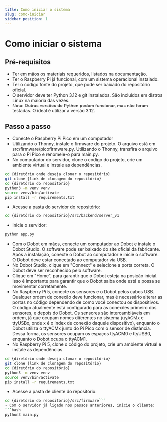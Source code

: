 ```yaml
---
title: Como iniciar o sistema
slug: como-iniciar
sidebar_position: 1
---
```

# Como iniciar o sistema
## Pré-requisitos
- Ter em mãos os materiais requeridos, listados na documentação.
- Ter o Raspberry Pi já funcional, com um sistema operacional instalado.
- Ter o código fonte do projeto, que pode ser baixado do repositório oficial.
- O servidor deve ter Python 3.12 e git instalados. São incluídos em distros Linux na maioria das vezes.
- Nota: Outras versões do Python podem funcionar, mas não foram testadas. O ideal é utilizar a versão 3.12.

## Passo a passo

- Conecte o Raspberry Pi Pico em um computador
- Utilizando o Thonny, instale o firmware do projeto. O arquivo está em src/firmware/picofirmware.py. Utilizando o Thonny, transfira o arquivo para o Pi Pico e renomeie-o para main.py.
- No computador do servidor, clone o código do projeto, crie um ambiente virtual e instale as dependências.
```bash
cd {diretório onde deseja clonar o repositório}
git clone {link de clonagem do repositório}
cd {diretório do repositório}
python3 -m venv venv
source venv/bin/activate
pip install -r requirements.txt
```
- Acesse a pasta do servidor do repositório:
```bash
cd {diretório do repositório}/src/backend/server_v1
```
- Inicie o servidor:
```bash
python app.py
```
- Com o Dobot em mãos, conecte um computador ao Dobot e instale o Dobot Studio. O software pode ser baixado do site oficial da fabricante. Após a instalação, conecte o Dobot ao computador e inicie o software. O Dobot deve estar conectado ao computador via USB.
- No Dobot Studio, clique em "Connect" e selecione a porta correta. O Dobot deve ser reconhecido pelo software.
- Clique em "Home", para garantir que o Dobot esteja na posição inicial. Isso é importante para garantir que o Dobot saiba onde está e possa se movimentar corretamente.
- No Raspberry Pi 5, conecte os sensores e o Dobot pelos cabos USB. Qualquer ordem de conexão deve funcionar, mas é necessário alterar as portas no código dependendo de como você conectou os dispositivos. O código atualmente está configurado para as conexões primeiro dos sensores, e depois do Dobot. Os sensores são intercambiáveis em ordem, já que ocupam nomes diferentes no sistema (ttyACMx e ttyUSBx, onde x é o index de conexão daquele dispositivo), enquanto o Dobot utiliza o ttyACMx junto do Pi Pico com o sensor de distância. Dessa forma, os sensores ocupam os espaços ttyACM0 e ttyUSB0, enquanto o Dobot ocupa o ttyACM1.
- No Raspberry Pi 5, clone o código do projeto, crie um ambiente virtual e instale as dependências.
```bash
cd {diretório onde deseja clonar o repositório}
git clone {link de clonagem do repositório}
cd {diretório do repositório}
python3 -m venv venv
source venv/bin/activate
pip install -r requirements.txt
```
- Acesse a pasta de cliente do repositório:
```bash
cd {diretório do repositório}/src/firmware```
- Com o servidor já ligado nos passos anteriores, inicie o cliente:
```bash
python3 main.py
```
